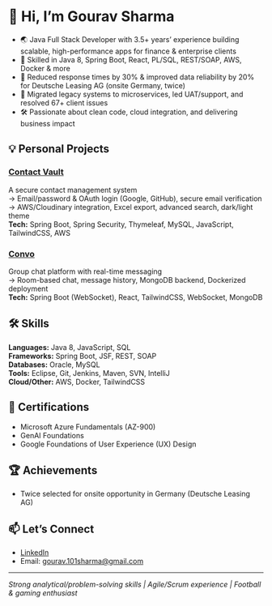 # 👋 Hi, I’m Gourav Sharma

- 🌏 Java Full Stack Developer with 3.5+ years’ experience building scalable, high-performance apps for finance & enterprise clients
- 🚀 Skilled in Java 8, Spring Boot, React, PL/SQL, REST/SOAP, AWS, Docker & more
- 🏅 Reduced response times by 30% & improved data reliability by 20% for Deutsche Leasing AG (onsite Germany, twice)
- 🔄 Migrated legacy systems to microservices, led UAT/support, and resolved 67+ client issues
- 🛠️ Passionate about clean code, cloud integration, and delivering business impact

## 💡 Personal Projects

### [Contact Vault](#)
A secure contact management system  
→ Email/password & OAuth login (Google, GitHub), secure email verification  
→ AWS/Cloudinary integration, Excel export, advanced search, dark/light theme  
**Tech:** Spring Boot, Spring Security, Thymeleaf, MySQL, JavaScript, TailwindCSS, AWS

### [Convo](#)
Group chat platform with real-time messaging  
→ Room-based chat, message history, MongoDB backend, Dockerized deployment  
**Tech:** Spring Boot (WebSocket), React, TailwindCSS, WebSocket, MongoDB

## 🛠️ Skills

**Languages:** Java 8, JavaScript, SQL  
**Frameworks:** Spring Boot, JSF, REST, SOAP  
**Databases:** Oracle, MySQL  
**Tools:** Eclipse, Git, Jenkins, Maven, SVN, IntelliJ  
**Cloud/Other:** AWS, Docker, TailwindCSS

## 📜 Certifications

- Microsoft Azure Fundamentals (AZ-900)
- GenAI Foundations
- Google Foundations of User Experience (UX) Design

## 🏆 Achievements

- Twice selected for onsite opportunity in Germany (Deutsche Leasing AG)

## 📫 Let’s Connect

- [LinkedIn](https://linkedin.com/in/gourav-sharma)
- Email: gourav.101sharma@gmail.com

---

*Strong analytical/problem-solving skills | Agile/Scrum experience | Football & gaming enthusiast*
